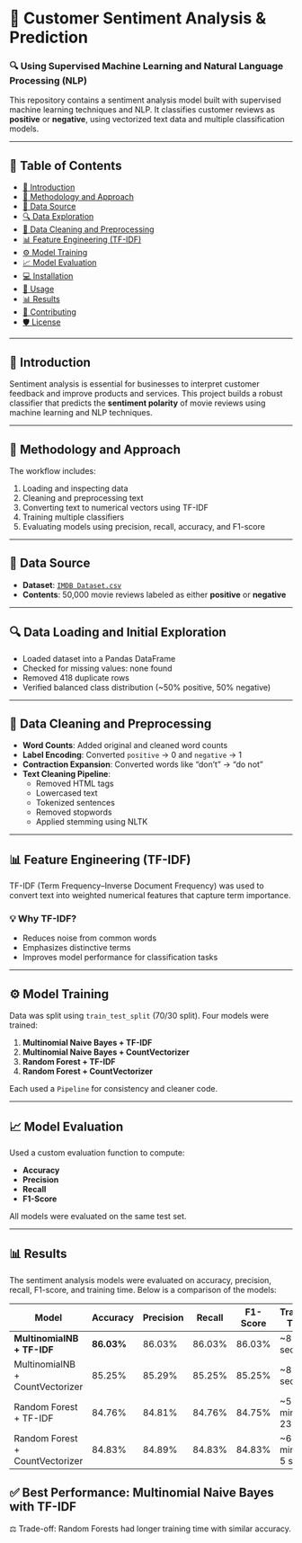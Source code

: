 # 📝 Customer Sentiment Analysis & Prediction  
### 🔍 Using Supervised Machine Learning and Natural Language Processing (NLP)

This repository contains a sentiment analysis model built with supervised machine learning techniques and NLP. 
It classifies customer reviews as **positive** or **negative**, using vectorized text data and multiple classification models.

---

## 📑 Table of Contents

- [📌 Introduction](#-introduction)  
- [🧠 Methodology and Approach](#-methodology-and-approach)  
- [📁 Data Source](#-data-source)  
- [🔍 Data Exploration](#-data-loading-and-initial-exploration)  
- [🧹 Data Cleaning and Preprocessing](#-data-cleaning-and-preprocessing)  
- [📊 Feature Engineering (TF-IDF)](#-feature-engineering-tf-idf)  
- [⚙️ Model Training](#-model-training)  
- [📈 Model Evaluation](#-model-evaluation)  
- [💻 Installation](#-installation)  
- [🚀 Usage](#-usage)  
- [📊 Results](#-results)  
- [🤝 Contributing](#-contributing)  
- [🛡️ License](#-license)  

---

## 📌 Introduction

Sentiment analysis is essential for businesses to interpret customer feedback and improve products and services. 
This project builds a robust classifier that predicts the **sentiment polarity** of movie reviews using machine learning and NLP techniques.

---

## 🧠 Methodology and Approach

The workflow includes:
1. Loading and inspecting data  
2. Cleaning and preprocessing text  
3. Converting text to numerical vectors using TF-IDF  
4. Training multiple classifiers  
5. Evaluating models using precision, recall, accuracy, and F1-score

---

## 📁 Data Source

- **Dataset**: [`IMDB Dataset.csv`](https://www.kaggle.com/datasets/lakshmi25npathi/imdb-dataset-of-50k-movie-reviews)  
- **Contents**: 50,000 movie reviews labeled as either **positive** or **negative**

---

## 🔍 Data Loading and Initial Exploration

- Loaded dataset into a Pandas DataFrame  
- Checked for missing values: none found  
- Removed 418 duplicate rows  
- Verified balanced class distribution (~50% positive, 50% negative)

---

## 🧹 Data Cleaning and Preprocessing

- **Word Counts**: Added original and cleaned word counts  
- **Label Encoding**: Converted `positive` → 0 and `negative` → 1  
- **Contraction Expansion**: Converted words like “don’t” → “do not”  
- **Text Cleaning Pipeline**:
  - Removed HTML tags  
  - Lowercased text  
  - Tokenized sentences  
  - Removed stopwords  
  - Applied stemming using NLTK

---

## 📊 Feature Engineering (TF-IDF)

TF-IDF (Term Frequency–Inverse Document Frequency) was used to convert text into weighted numerical features that capture term importance.

### 💡 Why TF-IDF?

- Reduces noise from common words  
- Emphasizes distinctive terms  
- Improves model performance for classification tasks

---

## ⚙️ Model Training

Data was split using `train_test_split` (70/30 split). Four models were trained:

1. **Multinomial Naive Bayes + TF-IDF**  
2. **Multinomial Naive Bayes + CountVectorizer**  
3. **Random Forest + TF-IDF**  
4. **Random Forest + CountVectorizer**

Each used a `Pipeline` for consistency and cleaner code.

---

## 📈 Model Evaluation

Used a custom evaluation function to compute:

- **Accuracy**  
- **Precision**  
- **Recall**  
- **F1-Score**

All models were evaluated on the same test set.

---
## 📊 Results
The sentiment analysis models were evaluated on accuracy, precision, recall, F1-score, and training time. Below is a comparison of the models:

| Model                           | Accuracy   | Precision | Recall | F1-Score | Training Time      |
| ------------------------------- | ---------- | --------- | ------ | -------- | ------------------ |
| **MultinomialNB + TF-IDF**      | **86.03%** | 86.03%    | 86.03% | 86.03%   | \~8 seconds        |
| MultinomialNB + CountVectorizer | 85.25%     | 85.29%    | 85.25% | 85.25%   | \~8 seconds        |
| Random Forest + TF-IDF          | 84.76%     | 84.81%    | 84.76% | 84.75%   | \~5 minutes 23 sec |
| Random Forest + CountVectorizer | 84.83%     | 84.89%    | 84.83% | 84.83%   | \~6 minutes 5 sec  |


## ✅ Best Performance: Multinomial Naive Bayes with TF-IDF
⚖️ Trade-off: Random Forests had longer training time with similar accuracy.
